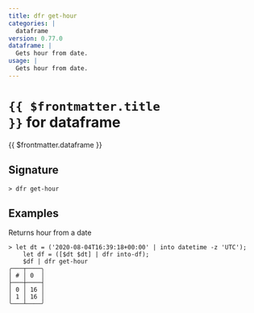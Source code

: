 ```yaml
---
title: dfr get-hour
categories: |
  dataframe
version: 0.77.0
dataframe: |
  Gets hour from date.
usage: |
  Gets hour from date.
---
```


# <code>{{ $frontmatter.title }}</code> for dataframe

<div class='command-title'>{{ $frontmatter.dataframe }}</div>

## Signature

```> dfr get-hour ```

## Examples

Returns hour from a date
```shell
> let dt = ('2020-08-04T16:39:18+00:00' | into datetime -z 'UTC');
    let df = ([$dt $dt] | dfr into-df);
    $df | dfr get-hour
╭───┬────╮
│ # │ 0  │
├───┼────┤
│ 0 │ 16 │
│ 1 │ 16 │
╰───┴────╯

```
